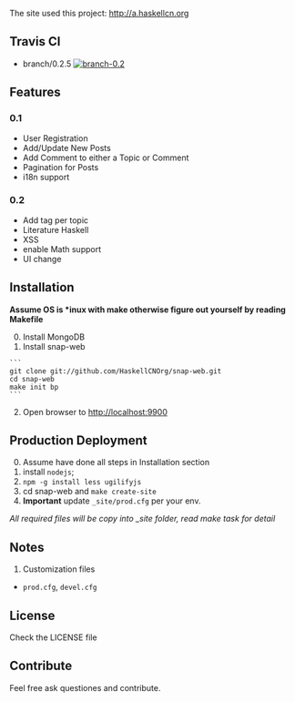 The site used this project: <http://a.haskellcn.org>

## Travis CI

- branch/0.2.5 [![branch-0.2](https://secure.travis-ci.org/HaskellCNOrg/snap-web.png?branch=branch/0.2.5)](http://travis-ci.org/HaskellCNOrg/snap-web)

## Features
### 0.1
 - User Registration
 - Add/Update New Posts
 - Add Comment to either a Topic or Comment
 - Pagination for Posts
 - i18n support

### 0.2
  - Add tag per topic
  - Literature Haskell
  - XSS
  - enable Math support
  - UI change

## Installation

**Assume OS is \*inux with make otherwise figure out yourself by reading Makefile**

  0. Install MongoDB
  1. Install snap-web
  
    ```
    git clone git://github.com/HaskellCNOrg/snap-web.git
    cd snap-web
    make init bp
    ```
    
  2. Open browser to <http://localhost:9900>

## Production Deployment

  0. Assume have done all steps in Installation section
  1. install `nodejs`; 
  2. `npm -g install less ugilifyjs`
  3. cd snap-web and `make create-site`
  4. **Important** update `_site/prod.cfg` per your env.

*All required files will be copy into _site folder, read make task for detail*

## Notes

1. Customization files
  - `prod.cfg`, `devel.cfg`

## License

Check the LICENSE file

## Contribute

Feel free ask questiones and contribute.


 
